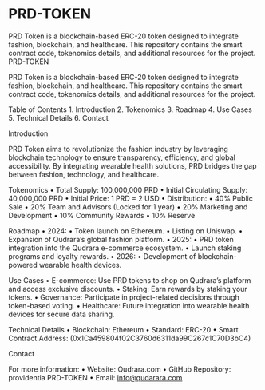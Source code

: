 # PRD-TOKEN
PRD Token is a blockchain-based ERC-20 token designed to integrate fashion, blockchain, and healthcare. This repository contains the smart contract code, tokenomics details, and additional resources for the project.
PRD-TOKEN

PRD Token is a blockchain-based ERC-20 token designed to integrate fashion, blockchain, and healthcare. This repository contains the smart contract code, tokenomics details, and additional resources for the project.

Table of Contents
	1.	Introduction
	2.	Tokenomics
	3.	Roadmap
	4.	Use Cases
	5.	Technical Details
	6.	Contact

Introduction

PRD Token aims to revolutionize the fashion industry by leveraging blockchain technology to ensure transparency, efficiency, and global accessibility. By integrating wearable health solutions, PRD bridges the gap between fashion, technology, and healthcare.

Tokenomics
	•	Total Supply: 100,000,000 PRD
	•	Initial Circulating Supply: 40,000,000 PRD
	•	Initial Price: 1 PRD = 2 USD
	•	Distribution:
	•	40% Public Sale
	•	20% Team and Advisors (Locked for 1 year)
	•	20% Marketing and Development
	•	10% Community Rewards
	•	10% Reserve

Roadmap
	•	2024:
	•	Token launch on Ethereum.
	•	Listing on Uniswap.
	•	Expansion of Qudrara’s global fashion platform.
	•	2025:
	•	PRD token integration into the Qudrara e-commerce ecosystem.
	•	Launch staking programs and loyalty rewards.
	•	2026:
	•	Development of blockchain-powered wearable health devices.

Use Cases
	•	E-commerce: Use PRD tokens to shop on Qudrara’s platform and access exclusive discounts.
	•	Staking: Earn rewards by staking your tokens.
	•	Governance: Participate in project-related decisions through token-based voting.
	•	Healthcare: Future integration into wearable health devices for secure data sharing.

Technical Details
	•	Blockchain: Ethereum
	•	Standard: ERC-20
	•	Smart Contract Address: (0x1Ca459804f02C3760d6311da99C267c1C70D3bC4)

Contact

For more information:
	•	Website: Qudrara.com
	•	GitHub Repository: providentia PRD-TOKEN
	•	Email: info@qudarara.com
